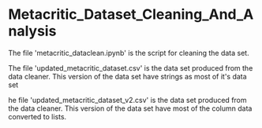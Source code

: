 # Metacritic_Dataset_Cleaning_And_Analysis

The file 'metacritic_dataclean.ipynb' is the script for cleaning the data set. 

The file 'updated_metacritic_dataset.csv' is the data set produced from the data cleaner. This version of the data set have strings as most of it's data set

he file 'updated_metacritic_dataset_v2.csv' is the data set produced from the data cleaner. This version of the data set have most of the column data converted to lists. 
